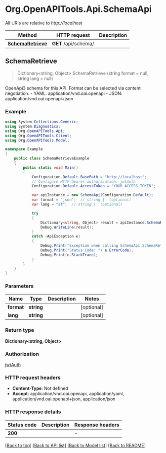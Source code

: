 # Org.OpenAPITools.Api.SchemaApi

All URIs are relative to *http://localhost*

Method | HTTP request | Description
------------- | ------------- | -------------
[**SchemaRetrieve**](SchemaApi.md#schemaretrieve) | **GET** /api/schema/ | 



## SchemaRetrieve

> Dictionary&lt;string, Object&gt; SchemaRetrieve (string format = null, string lang = null)



OpenApi3 schema for this API. Format can be selected via content negotiation.  - YAML: application/vnd.oai.openapi - JSON: application/vnd.oai.openapi+json

### Example

```csharp
using System.Collections.Generic;
using System.Diagnostics;
using Org.OpenAPITools.Api;
using Org.OpenAPITools.Client;
using Org.OpenAPITools.Model;

namespace Example
{
    public class SchemaRetrieveExample
    {
        public static void Main()
        {
            Configuration.Default.BasePath = "http://localhost";
            // Configure HTTP bearer authorization: jwtAuth
            Configuration.Default.AccessToken = "YOUR_ACCESS_TOKEN";

            var apiInstance = new SchemaApi(Configuration.Default);
            var format = "json";  // string |  (optional) 
            var lang = "af";  // string |  (optional) 

            try
            {
                Dictionary<string, Object> result = apiInstance.SchemaRetrieve(format, lang);
                Debug.WriteLine(result);
            }
            catch (ApiException e)
            {
                Debug.Print("Exception when calling SchemaApi.SchemaRetrieve: " + e.Message );
                Debug.Print("Status Code: "+ e.ErrorCode);
                Debug.Print(e.StackTrace);
            }
        }
    }
}
```

### Parameters


Name | Type | Description  | Notes
------------- | ------------- | ------------- | -------------
 **format** | **string**|  | [optional] 
 **lang** | **string**|  | [optional] 

### Return type

**Dictionary<string, Object>**

### Authorization

[jwtAuth](../README.md#jwtAuth)

### HTTP request headers

- **Content-Type**: Not defined
- **Accept**: application/vnd.oai.openapi, application/yaml, application/vnd.oai.openapi+json, application/json


### HTTP response details
| Status code | Description | Response headers |
|-------------|-------------|------------------|
| **200** |  |  -  |

[[Back to top]](#)
[[Back to API list]](../README.md#documentation-for-api-endpoints)
[[Back to Model list]](../README.md#documentation-for-models)
[[Back to README]](../README.md)

